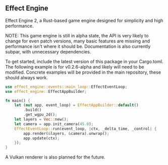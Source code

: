 ## Effect Engine
Effect Engine 2, a Rust-based game engine designed for simplicity and high performance.

NOTE: This game engine is still in alpha state, the API is very likely to change for 
even patch versions, many basic features are missing and performance isn't where it should be.
Documentation is also currently subpar, with unnecessary dependencies.

To get started, include the latest version of this package in your Cargo.toml.
The following example is for v0.2.6-alpha and likely will need to be modified.
Concrete examples will be provided in the main repository, these should always work.

```Rust
use effect_engine::events::main_loop::EffectEventLoop;
use effect_engine::EffectAppBuilder;

fn main() {
    let (mut app, event_loop) = EffectAppBuilder::default()
        .build()
        .get_wgpu_2d();
    let layers = Vec::new();
    let camera = app.init_camera(45.0);
    EffectEventLoop::run(event_loop, |ctx, _delta_time, _control| {
        app.render(&layers, &camera).unwrap();
        app.update(ctx);
    });
}
```

A Vulkan renderer is also planned for the future.
